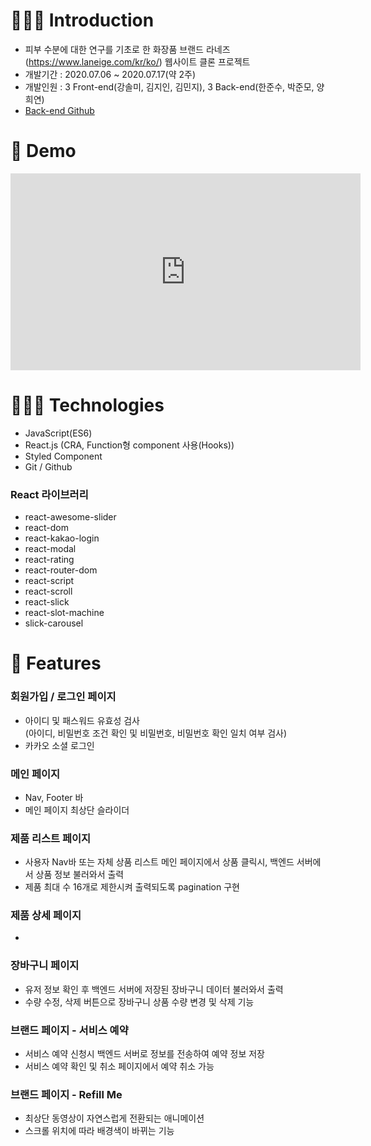 # 💁🏻‍♀️ Introduction

- 피부 수분에 대한 연구를 기초로 한 화장품 브랜드 라네즈(https://www.laneige.com/kr/ko/) 웹사이트 클론 프로젝트
- 개발기간 : 2020.07.06 ~ 2020.07.17(약 2주)
- 개발인원 : 3 Front-end(강솔미, 김지인, 김민지), 3 Back-end(한준수, 박준모, 양희연)
- [Back-end Github](https://github.com/wecode-bootcamp-korea/9-Mayonnaise-backend)

# 📼 Demo

<iframe width="560" height="315" src="https://www.youtube.com/embed/xIFB2U80wgc" frameborder="0" allow="accelerometer; autoplay; encrypted-media; gyroscope; picture-in-picture" allowfullscreen></iframe>

# 👩🏻‍💻 Technologies

- JavaScript(ES6)
- React.js (CRA, Function형 component 사용(Hooks))
- Styled Component
- Git / Github

### React 라이브러리

- react-awesome-slider
- react-dom
- react-kakao-login
- react-modal
- react-rating
- react-router-dom
- react-script
- react-scroll
- react-slick
- react-slot-machine
- slick-carousel

# 🌱 Features

### 회원가입 / 로그인 페이지

- 아이디 및 패스워드 유효성 검사<br/>
  (아이디, 비밀번호 조건 확인 및 비밀번호, 비밀번호 확인 일치 여부 검사)
- 카카오 소셜 로그인

### 메인 페이지

- Nav, Footer 바
- 메인 페이지 최상단 슬라이더

### 제품 리스트 페이지

- 사용자 Nav바 또는 자체 상품 리스트 메인 페이지에서 상품 클릭시, 백엔드 서버에서 상품 정보 불러와서 출력
- 제품 최대 수 16개로 제한시켜 출력되도록 pagination 구현

### 제품 상세 페이지

-

### 장바구니 페이지

- 유저 정보 확인 후 백엔드 서버에 저장된 장바구니 데이터 불러와서 출력
- 수량 수정, 삭제 버튼으로 장바구니 상품 수량 변경 및 삭제 기능

### 브랜드 페이지 - 서비스 예약

- 서비스 예약 신청시 백엔드 서버로 정보를 전송하여 예약 정보 저장
- 서비스 예약 확인 및 취소 페이지에서 예약 취소 가능

### 브랜드 페이지 - Refill Me

- 최상단 동영상이 자연스럽게 전환되는 애니메이션
- 스크롤 위치에 따라 배경색이 바뀌는 기능
